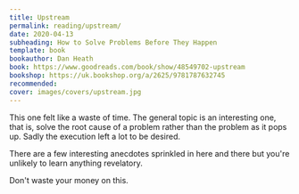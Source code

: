 ```yaml
---
title: Upstream
permalink: reading/upstream/
date: 2020-04-13
subheading: How to Solve Problems Before They Happen
template: book
bookauthor: Dan Heath
book: https://www.goodreads.com/book/show/48549702-upstream
bookshop: https://uk.bookshop.org/a/2625/9781787632745
recommended: 
cover: images/covers/upstream.jpg
---
```


This one felt like a waste of time. The general topic is an interesting one, that is, solve the root cause of a problem rather than the problem as it pops up. Sadly the execution left a lot to be desired.

There are a few interesting anecdotes sprinkled in here and there but you're unlikely to learn anything revelatory.

Don't waste your money on this.